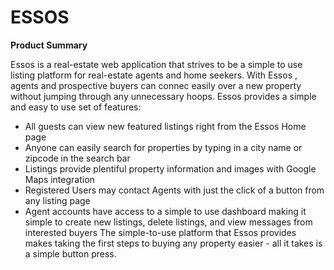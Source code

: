 # ESSOS

**Product Summary**

Essos is a real-estate web application that strives to be a simple to use listing platform for
real-estate agents and home seekers. With Essos , agents and prospective buyers can connec
easily over a new property without jumping through any unnecessary hoops.
Essos provides a simple and easy to use set of features:
* All guests can view new featured listings right from the Essos Home page
* Anyone can easily search for properties by typing in a city name or zipcode in the search
bar
* Listings provide plentiful property information and images with Google Maps integration
* Registered Users may contact Agents with just the click of a button from any listing page
* Agent accounts have access to a simple to use dashboard making it simple to create new
listings, delete listings, and view messages from interested buyers
The simple-to-use platform that Essos provides makes taking the first steps to buying any
property easier - all it takes is a simple button press.
